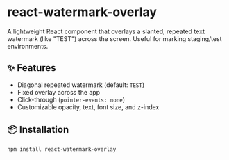 # react-watermark-overlay

A lightweight React component that overlays a slanted, repeated text watermark (like "TEST") across the screen. Useful for marking staging/test environments.

## ✨ Features

- Diagonal repeated watermark (default: `TEST`)
- Fixed overlay across the app
- Click-through (`pointer-events: none`)
- Customizable opacity, text, font size, and z-index

## 📦 Installation

```bash
npm install react-watermark-overlay
```
